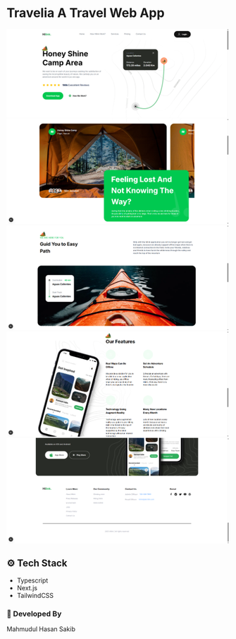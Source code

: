 # Travelia A Travel Web App

![Screenshot of Home](/src/app/assets/home.png)
![Screenshot of Gallery](/src/app/assets/hero.png)
![Screenshot of Tracking](/src/app/assets/tracking.png)
![Screenshot of Feature](/src/app/assets/feature.png)
![Screenshot of Footer](/src/app/assets/footer.png)

## ⚙️ Tech Stack

- Typescript
- Next.js
- TailwindCSS

### 🤖 Developed By

Mahmudul Hasan Sakib
